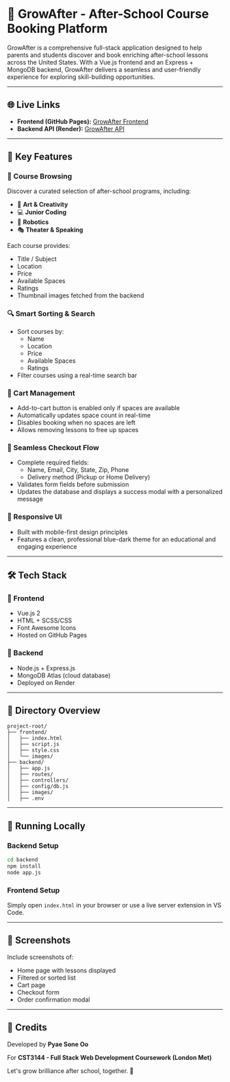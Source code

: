 # 🌱 GrowAfter - After-School Course Booking Platform

GrowAfter is a comprehensive full-stack application designed to help parents and students discover and book enriching after-school lessons across the United States. With a Vue.js frontend and an Express + MongoDB backend, GrowAfter delivers a seamless and user-friendly experience for exploring skill-building opportunities.

---

## 🌐 Live Links

- **Frontend (GitHub Pages):** [GrowAfter Frontend](https://steve31-it.github.io/growafter-frontend/)
- **Backend API (Render):** [GrowAfter API](https://growafter-server.onrender.com)

---

## 🌟 Key Features

### 🧠 Course Browsing

Discover a curated selection of after-school programs, including:

- 🎨 **Art & Creativity**
- 💻 **Junior Coding**
- 🤖 **Robotics**
- 🎭 **Theater & Speaking**

Each course provides:

- Title / Subject
- Location
- Price
- Available Spaces
- Ratings
- Thumbnail images fetched from the backend

### 🔍 Smart Sorting & Search

- Sort courses by:
  - Name
  - Location
  - Price
  - Available Spaces
  - Ratings
- Filter courses using a real-time search bar

### 🛒 Cart Management

- Add-to-cart button is enabled only if spaces are available
- Automatically updates space count in real-time
- Disables booking when no spaces are left
- Allows removing lessons to free up spaces

### 🧾 Seamless Checkout Flow

- Complete required fields:
  - Name, Email, City, State, Zip, Phone
  - Delivery method (Pickup or Home Delivery)
- Validates form fields before submission
- Updates the database and displays a success modal with a personalized message

### 📱 Responsive UI

- Built with mobile-first design principles
- Features a clean, professional blue-dark theme for an educational and engaging experience

---

## 🛠️ Tech Stack

### 🎨 Frontend

- Vue.js 2
- HTML + SCSS/CSS
- Font Awesome Icons
- Hosted on GitHub Pages

### 🧠 Backend

- Node.js + Express.js
- MongoDB Atlas (cloud database)
- Deployed on Render

---

## 📁 Directory Overview

```
project-root/
├── frontend/
│   ├── index.html
│   ├── script.js
│   ├── style.css
│   └── images/
├── backend/
│   ├── app.js
│   ├── routes/
│   ├── controllers/
│   ├── config/db.js
│   ├── images/
│   ├── .env
```

---

## 🧪 Running Locally

### Backend Setup

```bash
cd backend
npm install
node app.js
```

### Frontend Setup

Simply open `index.html` in your browser or use a live server extension in VS Code.

---

## 📸 Screenshots

Include screenshots of:

- Home page with lessons displayed
- Filtered or sorted list
- Cart page
- Checkout form
- Order confirmation modal

---

## 🤝 Credits

Developed by **Pyae Sone Oo**

For **CST3144 - Full Stack Web Development Coursework (London Met)**

Let's grow brilliance after school, together. 🌱
